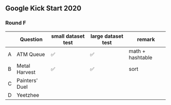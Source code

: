## Google Kick Start 2020

### Round F

|     | Question       | small dataset test | large dataset test | remark           |
| --- | -------------- | ------------------ | ------------------ | ---------------- |
| A   | ATM Queue      | ✅                 | ✅                 | math + hashtable |
| B   | Metal Harvest  | ✅                 | ✅                 | sort             |
| C   | Painters' Duel |                    |                    |                  |
| D   | Yeetzhee       |                    |                    |                  |
